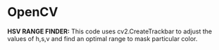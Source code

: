 # OpenCV
**HSV RANGE FINDER:**
This code uses cv2.CreateTrackbar to adjust the values of h,s,v and find an optimal range to mask  particular color.
